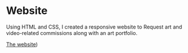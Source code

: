 # Website

Using HTML and CSS, I created a responsive website to Request art and video-related commissions along with an art portfolio. 

[The website](https://irllag.github.io/Website/))
